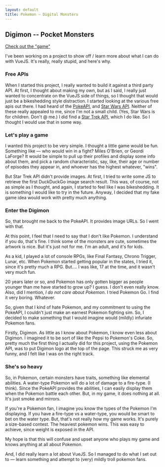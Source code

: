 ```yaml
---
layout: default
title: Pokemon — Digital Monsters
---
```


## Digimon -- Pocket Monsters

[Check out the "game"][game]

I've been working on a project to show off / learn more about what I can do with VueJS. It's really, really stupid, and here's why.

### Free APIs

When I started this project, I really wanted to build it against a third party API. At first, I thought about making my own, but as I said, I really just wanted to concentrate on the VueJS side of things, so I thought that would just be a bikeshedding style distraction. I started looking at the various free apis out there. I had heard of the [PokeAPI][pokeapi], and [Star Wars API][starwarsapi]. Neither of these really appealed to me, since I'm not a small child. (Yes, Star Wars is for children. Don't @ me.) I did find a [Star Trek API][startrekapi], which I do like. So I thought I would use that in some way.

### Let's play a game

I wanted this project to be very simple. I thought a little game would be fun. Something like — who would win in a fight? Miles O'Brien, or Geordi LaForge? It would be simple to pull up their profiles and display some info about them, and pick a random characteristic, say, like, their age or number of episodes they appear in, and whoever has the highest whatever, "wins". 

But Star Trek API didn't provide images. At first, I tried to write some JS to retrieve the first DuckDuckGo image search result. This was, of course, not as simple as I thought, and again, I started to feel like I was bikeshedding. It is something I would like to try in the future. Anyway, I decided that my fake game idea would work with pretty much anything. 

### Enter the Digimon
So, that brought me back to the PokeAPI. It provides image URLs. So I went with that.

At this point, I feel that I need to say that I don't like Pokemon. I understand if you do, that's fine. I think some of the monsters are cute, sometimes the artwork is nice. But it's just not for me. I'm an adult, and it's for kids.

As a kid, I played a lot of console RPGs, like Final Fantasy, Chrono Trigger, Lunar, etc. When Pokemon started getting popular in the states, I tried it, since it's pretty much a RPG. But.... I was like, 17 at the time, and it wasn't very much fun.  

20 years later or so, and Pokemon has only gotten bigger as people younger than me have started to grow up? I guess. I don't even really know. Also, did I mention, *I do not care about Pokemon*. I tried Pokemon Go. I find it very boring. Whatever.

So, given that I kind of hate Pokemon, and my commitment to using the PokeAPI, I couldn't just make an earnest Pokemon fighting sim. So, I decided to make something that I would imagine would (mildly) infuriate Pokemon fans. 

Firstly, Digimon. As little as I know about Pokemon, I know even less about Digimon. I imagined it to be sort of like the Pepsi to Pokemon's Coke. So, pretty much the first thing I actually did for this project, using the Pokemon API, was to put Digimon logo at the top of the page. This struck me as very funny, and I felt like I was on the right track.

### She's so heavy

So, in Pokemon, certain monsters have traits, something like elemental abilities. A water-type Pokemon will do a lot of damage to a fire-type. (I think). Since the PokeAPI provides the abilities, I can easily display them when the Pokemon battle each other. But, in my game, it does nothing at all. It's just smoke and mirrors.

If you're a Pokemon fan, I imagine you know the types of the Pokemon I'm displaying. If you have a fire-type vs a water-type, you would be smart to bet on the water type. But, that's not really how my game works. It's purely a size-based contest. The heaviest pokemon wins. This was easy to achieve, since weight is exposed in the API.

My hope is that this will confuse and upset anyone who plays my game and knows anything at all about Pokemon.

And, I did really learn a lot about VueJS. So I managed to do what I set out to — learn something and attempt to (very) mildly troll pokemon fans.

[game]:https://kind-wing-66bf53.netlify.com/
[pokeapi]:https://pokeapi.co/
[starwarsapi]:https://swapi.co
[startrekapi]:http://stapi.co/

